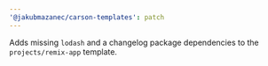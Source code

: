 ```yaml
---
'@jakubmazanec/carson-templates': patch
---
```


Adds missing `lodash` and a changelog package dependencies to the `projects/remix-app` template.
